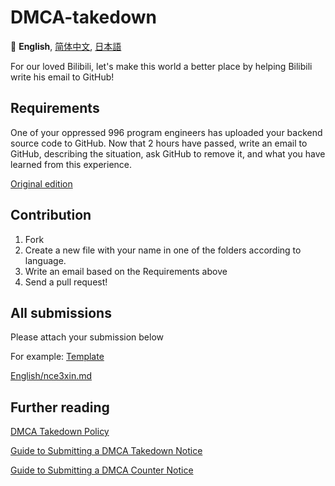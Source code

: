 # DMCA-takedown

:crossed_flags:
**English**,
[简体中文][ZH_CN],
[日本語][JA_JP]


[EN_US]:/
[ZH_CN]:README.zh_cn
[JA_JP]:README.ja_jp

For our loved Bilibili, let's make this world a better place by helping Bilibili write his email to GitHub!

## Requirements

One of your oppressed 996 program engineers has uploaded your backend source code to GitHub. Now that 2 hours have passed, write an email to GitHub, describing the situation, ask GitHub to remove it, and what you have learned from this experience.

[Original edition](Sample)

## Contribution

1. Fork
2. Create a new file with your name in one of the folders according to language.
3. Write an email based on the Requirements above
4. Send a pull request!

## All submissions

Please attach your submission below

For example: [Template](English/Template)

[English/nce3xin.md](English/nce3xin)

## Further reading

[DMCA Takedown Policy](https://help.github.com/en/articles/dmca-takedown-policy)

[Guide to Submitting a DMCA Takedown Notice](https://help.github.com/en/articles/guide-to-submitting-a-dmca-takedown-notice)

[Guide to Submitting a DMCA Counter Notice](https://help.github.com/en/articles/guide-to-submitting-a-dmca-counter-notice)